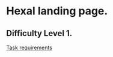 # Hexal landing page.
## Difficulty Level 1.

[Task requirements](https://github.com/rolling-scopes-school/tasks/blob/2018-Q3/tasks/markup_d1_Hexal.md)

